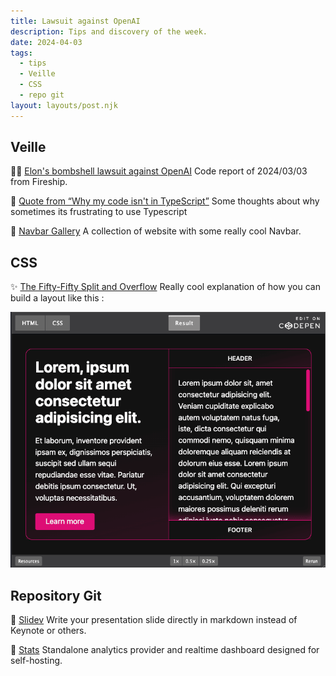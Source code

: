 ```yaml
---
title: Lawsuit against OpenAI
description: Tips and discovery of the week.
date: 2024-04-03
tags:
  - tips
  - Veille
  - CSS
  - repo git
layout: layouts/post.njk
---
```


## Veille

👨‍💻 [Elon's bombshell lawsuit against OpenAI](https://www.youtube.com/watch?v=KbzGy3whpy0)
Code report of 2024/03/03 from Fireship.

📗 [Quote from “Why my code isn't in TypeScript”](https://arc.net/l/quote/ehdgpakq)
Some thoughts about why sometimes its frustrating to use Typescript

🎨 [Navbar Gallery](https://www.navbar.gallery/)
A collection of website with some really cool Navbar.

## CSS

✨ [The Fifty-Fifty Split and Overflow](https://ryanmulligan.dev/blog/50-50-overflow/)
Really cool explanation of how you can build a layout like this :

![The Fifty-Fifty layout](/img/2024-03-04/fifty-fifty-layout.png)


## Repository Git

🐙 [Slidev](https://sli.dev/)
Write your presentation slide directly in markdown instead of Keynote or others.

🐙 [Stats](https://github.com/UdaraJay/Stats)
Standalone analytics provider and realtime dashboard designed for self-hosting.
